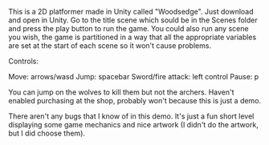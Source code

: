 This is a 2D platformer made in Unity called "Woodsedge". Just download and open in Unity. Go to the title scene which sould be in the Scenes folder and press the play button to run the game.
You could also run any scene you wish, the game is partitioned in a way that all the appropriate variables are set at the start of each scene so it won't cause problems.

Controls:

Move: arrows/wasd
Jump: spacebar
Sword/fire attack: left control
Pause: p

You can jump on the wolves to kill them but not the archers.
Haven't enabled purchasing at the shop, probably won't because this is just a demo.

There aren't any bugs that I know of in this demo. It's just a fun short level displaying some game mechanics and nice artwork (I didn't do the artwork, but I did choose them).
